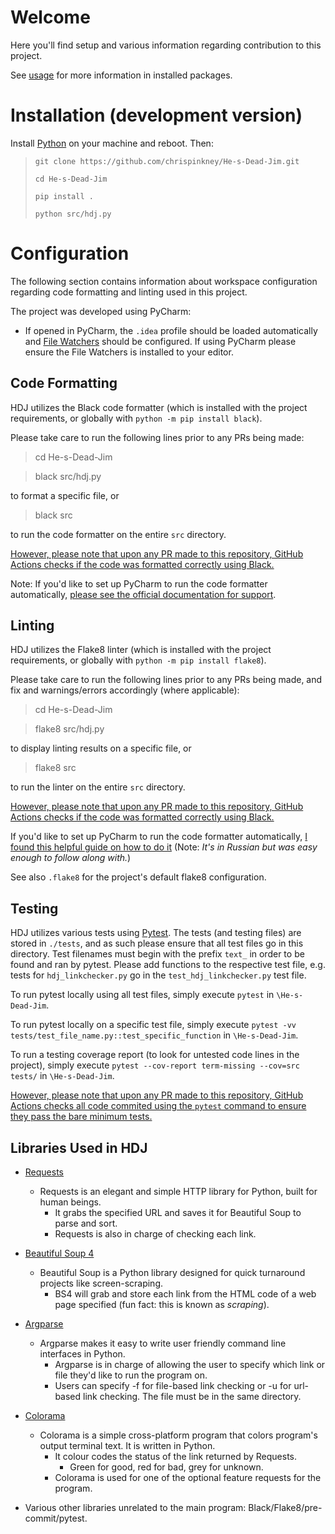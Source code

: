 # Welcome

Here you'll find setup and various information regarding contribution to this project.

See [usage](https://github.com/chrispinkney/He-s-Dead-Jim/blob/master/docs/README.md#usage) for more information in installed packages.

# Installation (development version)

Install [Python](https://www.python.org/downloads/) on your machine and reboot. Then:

> `git clone https://github.com/chrispinkney/He-s-Dead-Jim.git`
>
> `cd He-s-Dead-Jim`
>
> `pip install .`
>
> `python src/hdj.py`

# Configuration

The following section contains information about workspace configuration regarding code formatting and linting used in this project.

The project was developed using PyCharm:

- If opened in PyCharm, the `.idea` profile should be loaded automatically and [File Watchers](https://plugins.jetbrains.com/plugin/7177-file-watchers) should be configured.
  If using PyCharm please ensure the File Watchers is installed to your editor.

## Code Formatting

HDJ utilizes the Black code formatter (which is installed with the project requirements, or globally with `python -m pip install black`).

Please take care to run the following lines prior to any PRs being made:

> cd He-s-Dead-Jim

> black src/hdj.py

to format a specific file, or

> black src

to run the code formatter on the entire `src` directory.

<u>However, please note that upon any PR made to this repository, GitHub Actions checks if the code was formatted correctly using Black.</u>

Note: If you'd like to set up PyCharm to run the code formatter automatically, [please see the official documentation for support](https://black.readthedocs.io/en/stable/editor_integration.html#pycharm-intellij-idea).

## Linting

HDJ utilizes the Flake8 linter (which is installed with the project requirements, or globally with `python -m pip install flake8`).

Please take care to run the following lines prior to any PRs being made, and fix and warnings/errors accordingly (where applicable):

> cd He-s-Dead-Jim

> flake8 src/hdj.py

to display linting results on a specific file, or

> flake8 src

to run the linter on the entire `src` directory.

<u>However, please note that upon any PR made to this repository, GitHub Actions checks if the code was formatted correctly using Black.</u>

If you'd like to set up PyCharm to run the code formatter automatically, [I found this helpful guide on how to do it](https://tirinox.ru/flake8-pycharm) (Note: _It's in Russian but was easy enough to follow along with._)

See also `.flake8` for the project's default flake8 configuration.

## Testing

HDJ utilizes various tests using [Pytest](https://docs.pytest.org/en/latest/). The tests (and testing files) are stored in `./tests`, and as such please ensure that all test files go in this directory. Test filenames must begin with the prefix `text_` in order to be found and ran by pytest. Please add functions to the respective test file, e.g. tests for `hdj_linkchecker.py` go in the `test_hdj_linkchecker.py` test file.

To run pytest locally using all test files, simply execute `pytest` in `\He-s-Dead-Jim`.

To run pytest locally on a specific test file, simply execute `pytest -vv tests/test_file_name.py::test_specific_function` in `\He-s-Dead-Jim`.

To run a testing coverage report (to look for untested code lines in the project), simply execute `pytest --cov-report term-missing --cov=src tests/` in `\He-s-Dead-Jim`.

<u>However, please note that upon any PR made to this repository, GitHub Actions checks all code commited using the `pytest` command to ensure they pass the bare minimum tests.</u>

## Libraries Used in HDJ

- [Requests](https://requests.readthedocs.io/en/master/)
  - Requests is an elegant and simple HTTP library for Python, built for human beings.
    - It grabs the specified URL and saves it for Beautiful Soup to parse and sort.
    - Requests is also in charge of checking each link.
- [Beautiful Soup 4](https://www.crummy.com/software/BeautifulSoup/)
  - Beautiful Soup is a Python library designed for quick turnaround projects like screen-scraping.
    - BS4 will grab and store each link from the HTML code of a web page specified (fun fact: this is known as _scraping_).
- [Argparse](https://github.com/ThomasWaldmann/argparse/)
  - Argparse makes it easy to write user friendly command line interfaces in Python.
    - Argparse is in charge of allowing the user to specify which link or file they'd like to run the program on.
    - Users can specify -f for file-based link checking or -u for url-based link checking. The file must be in the same directory.
- [Colorama](https://github.com/tartley/colorama)

  - Colorama is a simple cross-platform program that colors program's output terminal text. It is written in Python.
    - It colour codes the status of the link returned by Requests.
      - Green for good, red for bad, grey for unknown.
    - Colorama is used for one of the optional feature requests for the program.

- Various other libraries unrelated to the main program: Black/Flake8/pre-commit/pytest.
